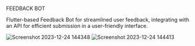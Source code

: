 FEEDBACK BOT

Flutter-based Feedback Bot for streamlined user feedback, 
integrating with an API for efficient submission in a user-friendly interface.

![Screenshot 2023-12-24 144348](https://github.com/sprathamesh/assignment5/assets/89856720/db60fdd9-e298-4791-b40d-f61ee918e2a1)
![Screenshot 2023-12-24 144413](https://github.com/sprathamesh/assignment5/assets/89856720/8aaab81a-fdfe-4cb4-8cb5-3db81d548345)

